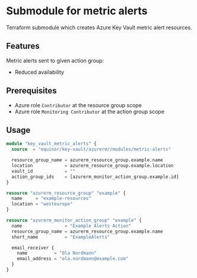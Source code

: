 # Submodule for metric alerts

Terraform submodule which creates Azure Key Vault metric alert resources.

## Features

Metric alerts sent to given action group:

- Reduced availability

## Prerequisites

- Azure role `Contributor` at the resource group scope
- Azure role `Monitoring Contributor` at the action group scope

## Usage

```terraform
module "key_vault_metric_alerts" {
  source  = "equinor/key-vault/azurerm//modules/metric-alerts"

  resource_group_name = azurerm_resource_group.example.name
  location            = azurerm_resource_group.example.location
  vault_id            = ""
  action_group_ids    = [azurerm_monitor_action_group.example.id]
}

resource "azurerm_resource_group" "example" {
  name     = "example-resources"
  location = "westeurope"
}

resource "azurerm_monitor_action_group" "example" {
  name                = "Example Alerts Action"
  resource_group_name = azurerm_resource_group.example.name
  short_name          = "ExampleAlerts"

  email_receiver {
    name          = "Ola Nordmann"
    email_address = "ola.nordmann@example.com"
  }
}
```
